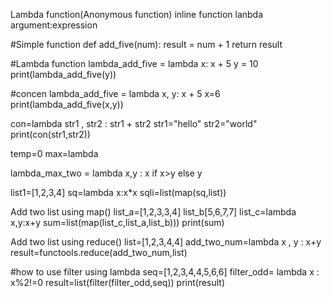 Lambda function(Anonymous function)
inline function
lanbda argument:expression


#Simple function
def add_five(num):
 result = num + 1
 return result

#Lambda function
lambda_add_five = lambda x: x + 5
y = 10
print(lambda_add_five(y))

#concen
lambda_add_five = lambda x, y: x + 5
x=6
print(lambda_add_five(x,y))

con=lambda str1 , str2 : str1 + str2 
str1="hello"
str2="world"
print(con(str1,str2))

temp=0
max=lambda


lambda_max_two = lambda x,y : x if x>y else y

list1=[1,2,3,4]
sq=lambda x:x*x
sqli=list(map(sq,list))


Add two list using map()
list_a=[1,2,3,3,4]
list_b[5,6,7,7]
list_c=lambda x,y:x+y
sum=list(map(list_c,list_a,list_b)))
print(sum)


Add two list using reduce()
list=[1,2,3,4,4]
add_two_num=lambda x , y : x+y
result=functools.reduce(add_two_num,list)

#how to use filter using lambda
seq=[1,2,3,4,4,5,6,6]
filter_odd= lambda x : x%2!=0
result=list(filter(filter_odd,seq))
print(result)






